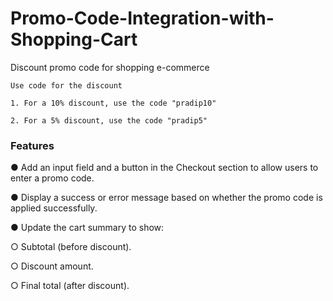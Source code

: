 # Promo-Code-Integration-with-Shopping-Cart

Discount promo code for shopping e-commerce

```
Use code for the discount

1. For a 10% discount, use the code "pradip10"

2. For a 5% discount, use the code "pradip5" 
```

### Features  

● Add an input field and a button in the Checkout section to allow users to enter a promo code.

● Display a success or error message based on whether the promo code is applied successfully.

● Update the cart summary to show:

○ Subtotal (before discount).

○ Discount amount.

○ Final total (after discount).
